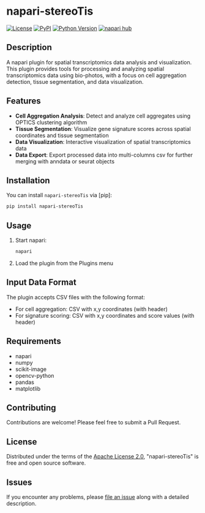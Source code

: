 # napari-stereoTis

[![License](https://img.shields.io/pypi/l/napari-stereoTis.svg?color=green)](https://github.com/secretloong/napari-stereoTis/raw/main/LICENSE)
[![PyPI](https://img.shields.io/pypi/v/napari-stereoTis.svg?color=green)](https://pypi.org/project/napari-stereoTis)
[![Python Version](https://img.shields.io/pypi/pyversions/napari-stereoTis.svg?color=green)](https://python.org)
[![napari hub](https://img.shields.io/endpoint?url=https://api.napari-hub.org/shields/napari-stereoTis)](https://napari-hub.org/plugins/napari-stereoTis)

## Description

A napari plugin for spatial transcriptomics data analysis and visualization. This plugin provides tools for processing and analyzing spatial transcriptomics data using bio-photos, with a focus on cell aggregation detection, tissue segmentation, and data visualization.

## Features

- **Cell Aggregation Analysis**: Detect and analyze cell aggregates using OPTICS clustering algorithm
- **Tissue Segmentation**: Visualize gene signature scores across spatial coordinates and tissue segmentation
- **Data Visualization**: Interactive visualization of spatial transcriptomics data
- **Data Export**: Export processed data into multi-columns csv for further merging with anndata or seurat objects

## Installation

You can install `napari-stereoTis` via [pip]:

```bash
pip install napari-stereoTis
```

## Usage

1. Start napari:
   ```bash
   napari
   ```

2. Load the plugin from the Plugins menu


## Input Data Format

The plugin accepts CSV files with the following format:
- For cell aggregation: CSV with x,y coordinates (with header)
- For signature scoring: CSV with x,y coordinates and score values (with header)

## Requirements

- napari
- numpy
- scikit-image
- opencv-python
- pandas
- matplotlib

## Contributing

Contributions are welcome! Please feel free to submit a Pull Request.

## License

Distributed under the terms of the [Apache License 2.0],
"napari-stereoTis" is free and open source software.

## Issues

If you encounter any problems, please [file an issue] along with a detailed description.

[napari]: https://github.com/napari/napari
[Apache License 2.0]: https://www.apache.org/licenses/LICENSE-2.0
[file an issue]: https://github.com/secretloong/napari-stereoTis/issues